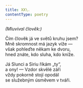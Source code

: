 ```yaml
---
title: XX\.
contentType: poetry
---
```


  

_(Mluvíval člověk:)_

  

Čím člověk já ve světů kruhu jsem?  
Mně skromnost má jazyk víže —  
však pohleďte někam ke dvoru,  
hned znáte, kdo sluha, kdo kníže.

  

Já Slunci a Siriu říkám „ty“,  
a ony! — Vzdor skvělé záři  
vždy pokorně stojí opodál  
se služebným úsměvem v tváři.
